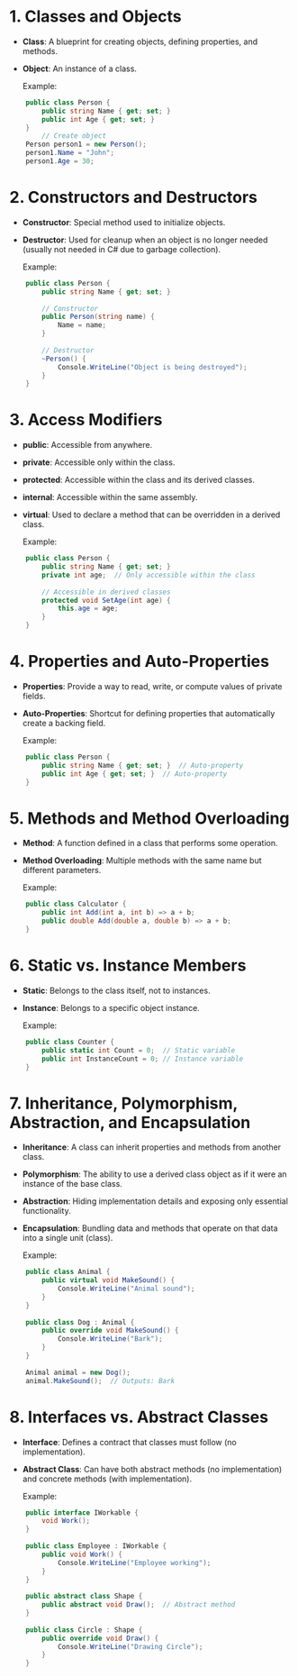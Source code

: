 # 1. **Classes and Objects**

- **Class**: A blueprint for creating objects, defining properties, and methods.
- **Object**: An instance of a class.

	Example:
```c#
	public class Person {
		public string Name { get; set; }
		public int Age { get; set; }
	}
		// Create object
	Person person1 = new Person();
	person1.Name = "John";
	person1.Age = 30;
```
# 2. **Constructors and Destructors**

- **Constructor**: Special method used to initialize objects.
    
- **Destructor**: Used for cleanup when an object is no longer needed (usually not needed in C# due to garbage collection).
    
    Example:
```c#
	public class Person {
	    public string Name { get; set; }
	    
	    // Constructor
	    public Person(string name) {
	        Name = name;
	    }
	    
	    // Destructor
	    ~Person() {
	        Console.WriteLine("Object is being destroyed");
	    }
	}
```
# 3. **Access Modifiers**

- **public**: Accessible from anywhere.
    
- **private**: Accessible only within the class.
    
- **protected**: Accessible within the class and its derived classes.
    
- **internal**: Accessible within the same assembly.
    
- **virtual**: Used to declare a method that can be overridden in a derived class.
    
    Example:
```c#
	public class Person	{
		public string Name { get; set; }
		private int age;  // Only accessible within the class
	
		// Accessible in derived classes
		protected void SetAge(int age) {
			this.age = age;
		}
	}
```

# 4. **Properties and Auto-Properties**

- **Properties**: Provide a way to read, write, or compute values of private fields.
    
- **Auto-Properties**: Shortcut for defining properties that automatically create a backing field.
    
    Example:
```c#
	public class Person {
	    public string Name { get; set; }  // Auto-property
	    public int Age { get; set; }  // Auto-property
	}
```

# 5. **Methods and Method Overloading**

- **Method**: A function defined in a class that performs some operation.
    
- **Method Overloading**: Multiple methods with the same name but different parameters.
    
    Example:
```c#
	public class Calculator	{
	    public int Add(int a, int b) => a + b;
	    public double Add(double a, double b) => a + b;
	}
```

# 6. **Static vs. Instance Members**

- **Static**: Belongs to the class itself, not to instances.
    
- **Instance**: Belongs to a specific object instance.
    
    Example:
```c#
	public class Counter {
	    public static int Count = 0;  // Static variable
	    public int InstanceCount = 0; // Instance variable
	}
```

# 7. **Inheritance, Polymorphism, Abstraction, and Encapsulation**

- **Inheritance**: A class can inherit properties and methods from another class.
    
- **Polymorphism**: The ability to use a derived class object as if it were an instance of the base class.
    
- **Abstraction**: Hiding implementation details and exposing only essential functionality.
    
- **Encapsulation**: Bundling data and methods that operate on that data into a single unit (class).
    
    Example:
```c#
	public class Animal	{
	    public virtual void MakeSound() {
	        Console.WriteLine("Animal sound");
	    }
	}
	
	public class Dog : Animal {
	    public override void MakeSound() {
	        Console.WriteLine("Bark");
	    }
	}
	
	Animal animal = new Dog();
	animal.MakeSound();  // Outputs: Bark
```

# 8. **Interfaces vs. Abstract Classes**

- **Interface**: Defines a contract that classes must follow (no implementation).
    
- **Abstract Class**: Can have both abstract methods (no implementation) and concrete methods (with implementation).
    
    Example:
```c#
	public interface IWorkable {
	    void Work();
	}
	
	public class Employee : IWorkable {
	    public void Work() {
	        Console.WriteLine("Employee working");
	    }
	}
	
	public abstract class Shape	{
	    public abstract void Draw();  // Abstract method
	}
	
	public class Circle : Shape	{
	    public override void Draw() {
	        Console.WriteLine("Drawing Circle");
	    }
	}
```